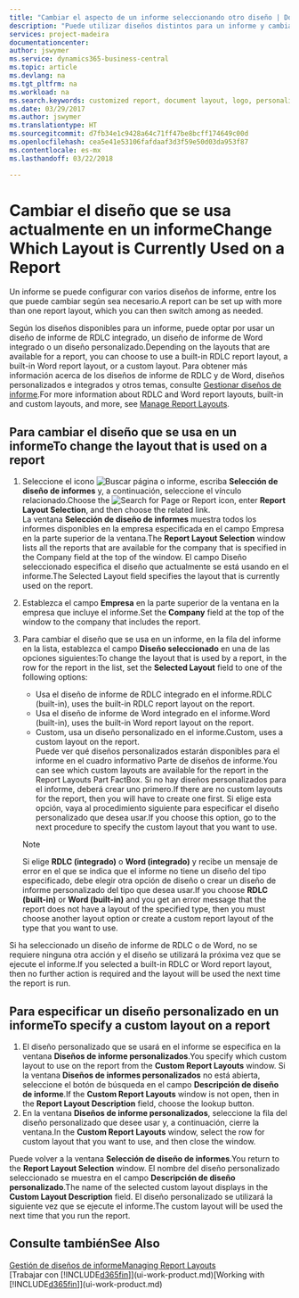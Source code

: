 ```yaml
---
title: "Cambiar el aspecto de un informe seleccionando otro diseño | Documentos de Microsoft"
description: "Puede utilizar diseños distintos para un informe y cambiar de un diseño a otro para cambiar el aspecto de un informe."
services: project-madeira
documentationcenter: 
author: jswymer
ms.service: dynamics365-business-central
ms.topic: article
ms.devlang: na
ms.tgt_pltfrm: na
ms.workload: na
ms.search.keywords: customized report, document layout, logo, personalize
ms.date: 03/29/2017
ms.author: jswymer
ms.translationtype: HT
ms.sourcegitcommit: d7fb34e1c9428a64c71ff47be8bcff174649c00d
ms.openlocfilehash: cea5e41e53106fafdaaf3d3f59e50d03da953f87
ms.contentlocale: es-mx
ms.lasthandoff: 03/22/2018

---
```

# <a name="change-which-layout-is-currently-used-on-a-report"></a><span data-ttu-id="e3df4-103">Cambiar el diseño que se usa actualmente en un informe</span><span class="sxs-lookup"><span data-stu-id="e3df4-103">Change Which Layout is Currently Used on a Report</span></span>
<span data-ttu-id="e3df4-104">Un informe se puede configurar con varios diseños de informe, entre los que puede cambiar según sea necesario.</span><span class="sxs-lookup"><span data-stu-id="e3df4-104">A report can be set up with more than one report layout, which you can then switch among as needed.</span></span>

<span data-ttu-id="e3df4-105">Según los diseños disponibles para un informe, puede optar por usar un diseño de informe de RDLC integrado, un diseño de informe de Word integrado o un diseño personalizado.</span><span class="sxs-lookup"><span data-stu-id="e3df4-105">Depending on the layouts that are available for a report, you can choose to use a built-in RDLC report layout, a built-in Word report layout, or a custom layout.</span></span> <span data-ttu-id="e3df4-106">Para obtener más información acerca de los diseños de informe de RDLC y de Word, diseños personalizados e integrados y otros temas, consulte [Gestionar diseños de informe](ui-manage-report-layouts.md).</span><span class="sxs-lookup"><span data-stu-id="e3df4-106">For more information about RDLC and Word report layouts, built-in and custom layouts, and more, see [Manage Report Layouts](ui-manage-report-layouts.md).</span></span>

## <a name="to-change-the-layout-that-is-used-on-a-report"></a><span data-ttu-id="e3df4-107">Para cambiar el diseño que se usa en un informe</span><span class="sxs-lookup"><span data-stu-id="e3df4-107">To change the layout that is used on a report</span></span>
1. <span data-ttu-id="e3df4-108">Seleccione el icono ![Buscar página o informe](media/ui-search/search_small.png "icono Buscar página o informe"), escriba **Selección de diseño de informes** y, a continuación, seleccione el vínculo relacionado.</span><span class="sxs-lookup"><span data-stu-id="e3df4-108">Choose the ![Search for Page or Report](media/ui-search/search_small.png "Search for Page or Report icon") icon, enter **Report Layout Selection**, and then choose the related link.</span></span>  
   <span data-ttu-id="e3df4-109">La ventana **Selección de diseño de informes** muestra todos los informes disponibles en la empresa especificada en el campo Empresa en la parte superior de la ventana.</span><span class="sxs-lookup"><span data-stu-id="e3df4-109">The **Report Layout Selection** window lists all the reports that are available for the company that is specified in the Company field at the top of the window.</span></span> <span data-ttu-id="e3df4-110">El campo Diseño seleccionado especifica el diseño que actualmente se está usando en el informe.</span><span class="sxs-lookup"><span data-stu-id="e3df4-110">The Selected Layout field specifies the layout that is currently used on the report.</span></span>
2. <span data-ttu-id="e3df4-111">Establezca el campo **Empresa** en la parte superior de la ventana en la empresa que incluye el informe.</span><span class="sxs-lookup"><span data-stu-id="e3df4-111">Set the **Company** field at the top of the window to the company that includes the report.</span></span>
3. <span data-ttu-id="e3df4-112">Para cambiar el diseño que se usa en un informe, en la fila del informe en la lista, establezca el campo **Diseño seleccionado** en una de las opciones siguientes:</span><span class="sxs-lookup"><span data-stu-id="e3df4-112">To change the layout that is used by a report, in the row for the report in the list, set the **Selected Layout** field to one of the following options:</span></span>
   * <span data-ttu-id="e3df4-113">Usa el diseño de informe de RDLC integrado en el informe.</span><span class="sxs-lookup"><span data-stu-id="e3df4-113">RDLC (built-in), uses the built-in RDLC report layout on the report.</span></span>
   * <span data-ttu-id="e3df4-114">Usa el diseño de informe de Word integrado en el informe.</span><span class="sxs-lookup"><span data-stu-id="e3df4-114">Word (built-in), uses the built-in Word report layout on the report.</span></span>
   * <span data-ttu-id="e3df4-115">Custom, usa un diseño personalizado en el informe.</span><span class="sxs-lookup"><span data-stu-id="e3df4-115">Custom, uses a custom layout on the report.</span></span>  
     <span data-ttu-id="e3df4-116">Puede ver qué diseños personalizados estarán disponibles para el informe en el cuadro informativo Parte de diseños de informe.</span><span class="sxs-lookup"><span data-stu-id="e3df4-116">You can see which custom layouts are available for the report in the Report Layouts Part FactBox.</span></span> <span data-ttu-id="e3df4-117">Si no hay diseños personalizados para el informe, deberá crear uno primero.</span><span class="sxs-lookup"><span data-stu-id="e3df4-117">If there are no custom layouts for the report, then you will have to create one first.</span></span> <span data-ttu-id="e3df4-118">Si elige esta opción, vaya al procedimiento siguiente para especificar el diseño personalizado que desea usar.</span><span class="sxs-lookup"><span data-stu-id="e3df4-118">If you choose this option, go to the next procedure to specify the custom layout that you want to use.</span></span>

    > [!NOTE]  
    >   <span data-ttu-id="e3df4-119">Si elige **RDLC (integrado)** o **Word (integrado)** y recibe un mensaje de error en el que se indica que el informe no tiene un diseño del tipo especificado, debe elegir otra opción de diseño o crear un diseño de informe personalizado del tipo que desea usar.</span><span class="sxs-lookup"><span data-stu-id="e3df4-119">If you choose **RDLC (built-in)** or **Word (built-in)** and you get an error message that the report does not have a layout of the specified type, then you must choose another layout option or create a custom report layout of the type that you want to use.</span></span>

<span data-ttu-id="e3df4-120">Si ha seleccionado un diseño de informe de RDLC o de Word, no se requiere ninguna otra acción y el diseño se utilizará la próxima vez que se ejecute el informe.</span><span class="sxs-lookup"><span data-stu-id="e3df4-120">If you selected a built-in RDLC or Word report layout, then no further action is required and the layout will be used the next time the report is run.</span></span>

## <a name="to-specify-a-custom-layout-on-a-report"></a><span data-ttu-id="e3df4-121">Para especificar un diseño personalizado en un informe</span><span class="sxs-lookup"><span data-stu-id="e3df4-121">To specify a custom layout on a report</span></span>
1. <span data-ttu-id="e3df4-122">El diseño personalizado que se usará en el informe se especifica en la ventana **Diseños de informe personalizados**.</span><span class="sxs-lookup"><span data-stu-id="e3df4-122">You specify which custom layout to use on the report from the **Custom Report Layouts** window.</span></span> <span data-ttu-id="e3df4-123">Si la ventana **Diseños de informes personalizados** no está abierta, seleccione el botón de búsqueda en el campo **Descripción de diseño de informe**.</span><span class="sxs-lookup"><span data-stu-id="e3df4-123">If the **Custom Report Layouts** window is not open, then in the **Report Layout Description** field, choose the lookup button.</span></span>
2. <span data-ttu-id="e3df4-124">En la ventana **Diseños de informe personalizados**, seleccione la fila del diseño personalizado que desee usar y, a continuación, cierre la ventana.</span><span class="sxs-lookup"><span data-stu-id="e3df4-124">In the **Custom Report Layouts** window, select the row for custom layout that you want to use, and then close the window.</span></span>

<span data-ttu-id="e3df4-125">Puede volver a la ventana **Selección de diseño de informes**.</span><span class="sxs-lookup"><span data-stu-id="e3df4-125">You return to the **Report Layout Selection** window.</span></span> <span data-ttu-id="e3df4-126">El nombre del diseño personalizado seleccionado se muestra en el campo **Descripción de diseño personalizado**.</span><span class="sxs-lookup"><span data-stu-id="e3df4-126">The name of the selected custom layout displays in the **Custom Layout Description** field.</span></span> <span data-ttu-id="e3df4-127">El diseño personalizado se utilizará la siguiente vez que se ejecute el informe.</span><span class="sxs-lookup"><span data-stu-id="e3df4-127">The custom layout will be used the next time that you run the report.</span></span>

## <a name="see-also"></a><span data-ttu-id="e3df4-128">Consulte también</span><span class="sxs-lookup"><span data-stu-id="e3df4-128">See Also</span></span>
[<span data-ttu-id="e3df4-129">Gestión de diseños de informe</span><span class="sxs-lookup"><span data-stu-id="e3df4-129">Managing Report Layouts</span></span>](ui-manage-report-layouts.md)  
<span data-ttu-id="e3df4-130">[Trabajar con [!INCLUDE[d365fin](includes/d365fin_md.md)]](ui-work-product.md)</span><span class="sxs-lookup"><span data-stu-id="e3df4-130">[Working with [!INCLUDE[d365fin](includes/d365fin_md.md)]](ui-work-product.md)</span></span>


